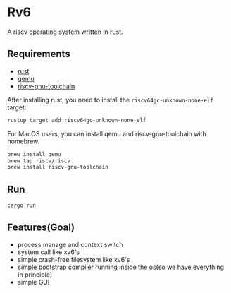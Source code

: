 # Rv6

A riscv operating system written in rust.

## Requirements
- [rust](https://www.rust-lang.org/tools/install)
- [qemu](https://www.qemu.org/download/)
- [riscv-gnu-toolchain](https://github.com/riscv-collab/riscv-gnu-toolchain)

After installing rust, you need to install the `riscv64gc-unknown-none-elf` target:

```bash
rustup target add riscv64gc-unknown-none-elf
```


For MacOS users, you can install qemu and riscv-gnu-toolchain with homebrew.

```bash
brew install qemu   
brew tap riscv/riscv
brew install riscv-gnu-toolchain
```

## Run

```bash
cargo run
```

## Features(Goal)
- process manage and context switch
- system call like xv6's 
- simple crash-free filesystem like xv6's
- simple bootstrap compiler running inside the os(so we have everything in principle)
- simple GUI
